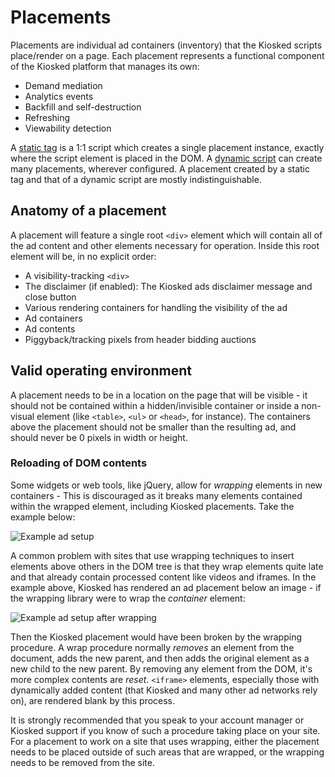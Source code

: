 # Placements

Placements are individual ad containers (inventory) that the Kiosked scripts place/render on a page. Each placement represents a functional component of the Kiosked platform that manages its own:

 * Demand mediation
 * Analytics events
 * Backfill and self-destruction
 * Refreshing
 * Viewability detection

A [static tag](script/introduction_statictag.md) is a 1:1 script which creates a single placement instance, exactly where the script element is placed in the DOM. A [dynamic script](introduction_dynamic.md) can create many placements, wherever configured. A placement created by a static tag and that of a dynamic script are mostly indistinguishable. 

## Anatomy of a placement

A placement will feature a single root `<div>` element which will contain all of the ad content and other elements necessary for operation. Inside this root element will be, in no explicit order:

 * A visibility-tracking `<div>`
 * The disclaimer (if enabled): The Kiosked ads disclaimer message and close button
 * Various rendering containers for handling the visibility of the ad
 * Ad containers
 * Ad contents
 * Piggyback/tracking pixels from header bidding auctions

## Valid operating environment

A placement needs to be in a location on the page that will be visible - it should not be contained within a hidden/invisible container or inside a non-visual element (like `<table>`, `<ul>` or `<head>`, for instance). The containers above the placement should not be smaller than the resulting ad, and should never be 0 pixels in width or height.

### Reloading of DOM contents

Some widgets or web tools, like jQuery, allow for _wrapping_ elements in new containers - This is discouraged as it breaks many elements contained within the wrapped element, including Kiosked placements. Take the example below:

![Example ad setup](/_media/validplacement_wrap_eg1.jpg)

A common problem with sites that use wrapping techniques to insert elements above others in the DOM tree is that they wrap elements quite late and that already contain processed content like videos and iframes. In the example above, Kiosked has rendered an ad placement below an image - if the wrapping library were to wrap the *container* element:

![Example ad setup after wrapping](/_media/validplacement_wrap_eg2.jpg)

Then the Kiosked placement would have been broken by the wrapping procedure. A wrap procedure normally _removes_ an element from the document, adds the new parent, and then adds the original element as a new child to the new parent. By removing any element from the DOM, it's more complex contents are *reset*. `<iframe>` elements, especially those with dynamically added content (that Kiosked and many other ad networks rely on), are rendered blank by this process.

It is strongly recommended that you speak to your account manager or Kiosked support if you know of such a procedure taking place on your site. For a placement to work on a site that uses wrapping, either the placement needs to be placed outside of such areas that are wrapped, or the wrapping needs to be removed from the site.
